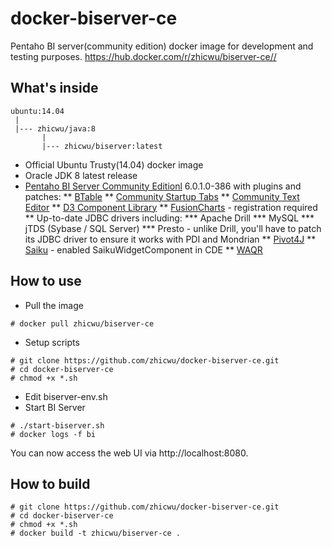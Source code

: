 # docker-biserver-ce
Pentaho BI server(community edition) docker image for development and testing purposes. https://hub.docker.com/r/zhicwu/biserver-ce// 

## What's inside
```
ubuntu:14.04
 |
 |--- zhicwu/java:8
       |
       |--- zhicwu/biserver:latest
```
* Official Ubuntu Trusty(14.04) docker image
* Oracle JDK 8 latest release
* [Pentaho BI Server Community Editionl](http://community.pentaho.com/) 6.0.1.0-386 with plugins and patches:
** [BTable](https://sourceforge.net/projects/btable/)
** [Community Startup Tabs](http://www.webdetails.pt/ctools/cst/)
** [Community Text Editor](http://www.webdetails.pt/ctools/cte/)
** [D3 Component Library](https://github.com/webdetails/d3ComponentLibrary)
** [FusionCharts](http://www.xpand-it.com/en/solutions-en/pentaho-fusioncharts-plugin-en) - registration required
** Up-to-date JDBC drivers including:
*** Apache Drill
*** MySQL
*** jTDS (Sybase / SQL Server)
*** Presto - unlike Drill, you'll have to patch its JDBC driver to ensure it works with PDI and Mondrian
** [Pivot4J](http://www.pivot4j.org/)
** [Saiku](http://community.meteorite.bi/) - enabled SaikuWidgetComponent in CDE
** [WAQR](http://ci.pentaho.com/job/WAQR-Plugin/)

## How to use
- Pull the image
```
# docker pull zhicwu/biserver-ce
```
- Setup scripts
```
# git clone https://github.com/zhicwu/docker-biserver-ce.git
# cd docker-biserver-ce
# chmod +x *.sh
```
- Edit biserver-env.sh
- Start BI Server
```
# ./start-biserver.sh
# docker logs -f bi
```
You can now access the web UI via http://localhost:8080.

## How to build
```
# git clone https://github.com/zhicwu/docker-biserver-ce.git
# cd docker-biserver-ce
# chmod +x *.sh
# docker build -t zhicwu/biserver-ce .
```